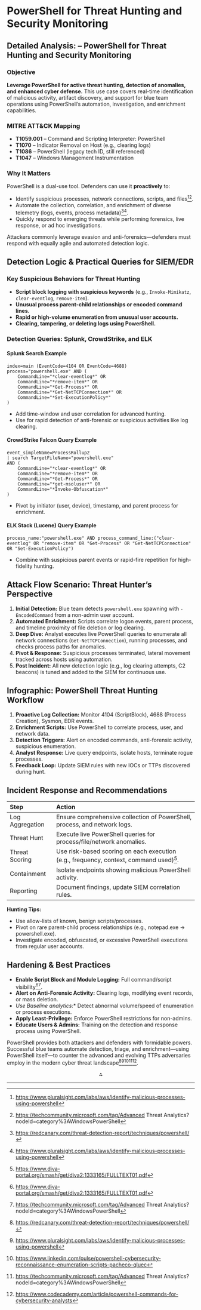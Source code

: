# PowerShell for Threat Hunting and Security Monitoring


## Detailed Analysis: – PowerShell for Threat Hunting and Security Monitoring

### Objective

**Leverage PowerShell for active threat hunting, detection of anomalies, and enhanced cyber defense.** This use case covers real-time identification of malicious activity, artifact discovery, and support for blue team operations using PowerShell’s automation, investigation, and enrichment capabilities.

### MITRE ATT\&CK Mapping

- **T1059.001** – Command and Scripting Interpreter: PowerShell
- **T1070** – Indicator Removal on Host (e.g., clearing logs)
- **T1086** – PowerShell (legacy tech ID, still referenced)
- **T1047** – Windows Management Instrumentation


### Why It Matters

PowerShell is a dual-use tool. Defenders can use it **proactively** to:

- Identify suspicious processes, network connections, scripts, and files[^8_1][^8_2].
- Automate the collection, correlation, and enrichment of diverse telemetry (logs, events, process metadata)[^8_3][^8_1].
- Quickly respond to emerging threats while performing forensics, live response, or ad hoc investigations.

Attackers commonly leverage evasion and anti-forensics—defenders must respond with equally agile and automated detection logic.

## Detection Logic \& Practical Queries for SIEM/EDR

### Key Suspicious Behaviors for Threat Hunting

- **Script block logging with suspicious keywords** (e.g., `Invoke-Mimikatz`, `clear-eventlog`, `remove-item`).
- **Unusual process parent-child relationships or encoded command lines.**
- **Rapid or high-volume enumeration from unusual user accounts.**
- **Clearing, tampering, or deleting logs using PowerShell.**


### Detection Queries: Splunk, CrowdStrike, and ELK

#### **Splunk Search Example**

```splunk
index=main (EventCode=4104 OR EventCode=4688)
process="powershell.exe" AND (
    CommandLine="*clear-eventlog*" OR
    CommandLine="*remove-item*" OR
    CommandLine="*Get-Process*" OR
    CommandLine="*Get-NetTCPConnection*" OR
    CommandLine="*Set-ExecutionPolicy*"
)
```

- Add time-window and user correlation for advanced hunting.
- Use for rapid detection of anti-forensic or suspicious activities like log clearing.


#### **CrowdStrike Falcon Query Example**

```crowdstrike
event_simpleName=ProcessRollup2
| search TargetFileName="powershell.exe"
AND (
    CommandLine="*clear-eventlog*" OR
    CommandLine="*remove-item*" OR
    CommandLine="*Get-Process*" OR
    CommandLine="*get-msoluser*" OR
    CommandLine="*Invoke-Obfuscation*"
)
```

- Pivot by initiator (user, device), timestamp, and parent process for enrichment.


#### **ELK Stack (Lucene) Query Example**

```lucene
process_name:"powershell.exe" AND process_command_line:("clear-eventlog" OR "remove-item" OR "Get-Process" OR "Get-NetTCPConnection" OR "Set-ExecutionPolicy")
```

- Combine with suspicious parent events or rapid-fire repetition for high-fidelity hunting.


## Attack Flow Scenario: Threat Hunter’s Perspective

1. **Initial Detection:** Blue team detects `powershell.exe` spawning with `-EncodedCommand` from a non-admin user account.
2. **Automated Enrichment:** Scripts correlate logon events, parent process, and timeline proximity of file deletion or log clearing.
3. **Deep Dive:** Analyst executes live PowerShell queries to enumerate all network connections (`Get-NetTCPConnection`), running processes, and checks process paths for anomalies.
4. **Pivot \& Response:** Suspicious processes terminated, lateral movement tracked across hosts using automation.
5. **Post Incident:** All new detection logic (e.g., log clearing attempts, C2 beacons) is tuned and added to the SIEM for continuous use.

## Infographic: PowerShell Threat Hunting Workflow

1. **Proactive Log Collection:** Monitor 4104 (ScriptBlock), 4688 (Process Creation), Sysmon, EDR events.
2. **Enrichment Scripts:** Use PowerShell to correlate process, user, and network data.
3. **Detection Triggers:** Alert on encoded commands, anti-forensic activity, suspicious enumeration.
4. **Analyst Response:** Live query endpoints, isolate hosts, terminate rogue processes.
5. **Feedback Loop:** Update SIEM rules with new IOCs or TTPs discovered during hunt.

## Incident Response and Recommendations

| Step | Action |
| :-- | :-- |
| Log Aggregation | Ensure comprehensive collection of PowerShell, process, and network logs. |
| Threat Hunt | Execute live PowerShell queries for process/file/network anomalies. |
| Threat Scoring | Use risk-based scoring on each execution (e.g., frequency, context, command used)[^8_4]. |
| Containment | Isolate endpoints showing malicious PowerShell activity. |
| Reporting | Document findings, update SIEM correlation rules. |

**Hunting Tips:**

- Use allow-lists of known, benign scripts/processes.
- Pivot on rare parent-child process relationships (e.g., notepad.exe → powershell.exe).
- Investigate encoded, obfuscated, or excessive PowerShell executions from regular user accounts.


## Hardening \& Best Practices

- **Enable Script Block and Module Logging:** Full command/script visibility[^8_4][^8_2].
- **Alert on Anti-Forensic Activity:** Clearing logs, modifying event records, or mass deletion.
- **Use Baseline* analytics:** Detect abnormal volume/speed of enumeration or process executions.
- **Apply Least-Privilege:** Enforce PowerShell restrictions for non-admins.
- **Educate Users \& Admins:** Training on the detection and response process using PowerShell.

PowerShell provides both attackers and defenders with formidable powers. Successful blue teams automate detection, triage, and enrichment—using PowerShell itself—to counter the advanced and evolving TTPs adversaries employ in the modern cyber threat landscape[^8_3][^8_1][^8_5][^8_2][^8_6].

<div style="text-align: center">⁂</div>

[^8_1]: https://www.pluralsight.com/labs/aws/identify-malicious-processes-using-powershell

[^8_2]: https://techcommunity.microsoft.com/tag/Advanced Threat Analytics?nodeId=category%3AWindowsPowerShell

[^8_3]: https://redcanary.com/threat-detection-report/techniques/powershell/

[^8_4]: https://www.diva-portal.org/smash/get/diva2:1333165/FULLTEXT01.pdf

[^8_5]: https://www.linkedin.com/pulse/powershell-cybersecurity-reconnaissance-enumeration-scripts-pacheco-qluec

[^8_6]: https://www.codecademy.com/article/powershell-commands-for-cybersecurity-analysts

[^8_7]: https://www.eccouncil.org/cybersecurity-exchange/penetration-testing/powershell-scripting-definition-use-cases/

[^8_8]: https://www.logsign.com/siem-use-cases/detecting-and-preventing-malicious-power-shell-attacks/

[^8_9]: https://www.trendmicro.com/vinfo/in/security/news/cybercrime-and-digital-threats/tracking-detecting-and-thwarting-powershell-based-malware-and-attacks

[^8_10]: https://www.manageengine.com/log-management/cyber-security/powershell-cyberattacks.html


---
